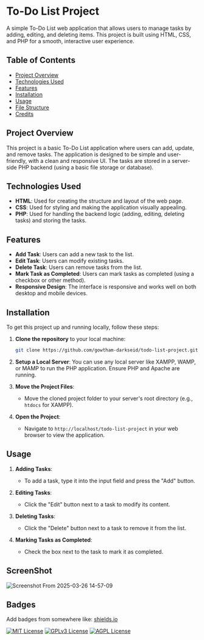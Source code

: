 # To-Do List Project

A simple To-Do List web application that allows users to manage tasks by adding, editing, and deleting items. This project is built using HTML, CSS, and PHP for a smooth, interactive user experience.

## Table of Contents
- [Project Overview](#project-overview)
- [Technologies Used](#technologies-used)
- [Features](#features)
- [Installation](#installation)
- [Usage](#usage)
- [File Structure](#file-structure)
- [Credits](#credits)

## Project Overview

This project is a basic To-Do List application where users can add, update, and remove tasks. The application is designed to be simple and user-friendly, with a clean and responsive UI. The tasks are stored in a server-side PHP backend (using a basic file storage or database).

## Technologies Used

- **HTML**: Used for creating the structure and layout of the web page.
- **CSS**: Used for styling and making the application visually appealing.
- **PHP**: Used for handling the backend logic (adding, editing, deleting tasks) and storing the tasks.

## Features

- **Add Task**: Users can add a new task to the list.
- **Edit Task**: Users can modify existing tasks.
- **Delete Task**: Users can remove tasks from the list.
- **Mark Task as Completed**: Users can mark tasks as completed (using a checkbox or other method).
- **Responsive Design**: The interface is responsive and works well on both desktop and mobile devices.

## Installation

To get this project up and running locally, follow these steps:

1. **Clone the repository** to your local machine:
    ```bash
    git clone https://github.com/gowtham-darkseid/todo-list-project.git
    ```

2. **Setup a Local Server**:
    You can use any local server like XAMPP, WAMP, or MAMP to run the PHP application. Ensure PHP and Apache are running.

3. **Move the Project Files**:
    - Move the cloned project folder to your server's root directory (e.g., `htdocs` for XAMPP).

4. **Open the Project**:
    - Navigate to `http://localhost/todo-list-project` in your web browser to view the application.

## Usage

1. **Adding Tasks**:
    - To add a task, type it into the input field and press the "Add" button.
  
2. **Editing Tasks**:
    - Click the "Edit" button next to a task to modify its content.
  
3. **Deleting Tasks**:
    - Click the "Delete" button next to a task to remove it from the list.

4. **Marking Tasks as Completed**:
    - Check the box next to the task to mark it as completed.

## ScreenShot

![Screenshot From 2025-03-26 14-57-09](https://github.com/user-attachments/assets/bd71e54f-1af7-4704-ad06-6a94f8ffe1a1)

## Badges

Add badges from somewhere like: [shields.io](https://shields.io/)

[![MIT License](https://img.shields.io/badge/License-MIT-green.svg)](https://choosealicense.com/licenses/mit/)
[![GPLv3 License](https://img.shields.io/badge/License-GPL%20v3-yellow.svg)](https://opensource.org/licenses/)
[![AGPL License](https://img.shields.io/badge/license-AGPL-blue.svg)](http://www.gnu.org/licenses/agpl-3.0)

